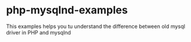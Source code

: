 php-mysqlnd-examples
====================

This examples helps you tu understand the difference between old mysql driver in PHP and mysqlnd